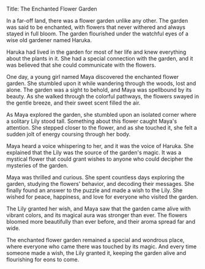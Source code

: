 Title: The Enchanted Flower Garden

In a far-off land, there was a flower garden unlike any other. The garden was said to be enchanted, with flowers that never withered and always stayed in full bloom. The garden flourished under the watchful eyes of a wise old gardener named Haruka.

Haruka had lived in the garden for most of her life and knew everything about the plants in it. She had a special connection with the garden, and it was believed that she could communicate with the flowers.

One day, a young girl named Maya discovered the enchanted flower garden. She stumbled upon it while wandering through the woods, lost and alone. The garden was a sight to behold, and Maya was spellbound by its beauty. As she walked through the colorful pathways, the flowers swayed in the gentle breeze, and their sweet scent filled the air.

As Maya explored the garden, she stumbled upon an isolated corner where a solitary Lily stood tall. Something about this flower caught Maya's attention. She stepped closer to the flower, and as she touched it, she felt a sudden jolt of energy coursing through her body.

Maya heard a voice whispering to her, and it was the voice of Haruka. She explained that the Lily was the source of the garden's magic. It was a mystical flower that could grant wishes to anyone who could decipher the mysteries of the garden.

Maya was thrilled and curious. She spent countless days exploring the garden, studying the flowers' behavior, and decoding their messages. She finally found an answer to the puzzle and made a wish to the Lily. She wished for peace, happiness, and love for everyone who visited the garden.

The Lily granted her wish, and Maya saw that the garden came alive with vibrant colors, and its magical aura was stronger than ever. The flowers bloomed more beautifully than ever before, and their aroma spread far and wide.

The enchanted flower garden remained a special and wondrous place, where everyone who came there was touched by its magic. And every time someone made a wish, the Lily granted it, keeping the garden alive and flourishing for eons to come.
